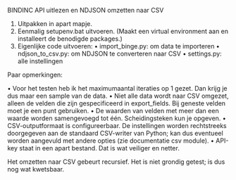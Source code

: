 BINDINC API uitlezen en NDJSON omzetten naar CSV

1.	Uitpakken in apart mapje.
2.	Eenmalig setupenv.bat uitvoeren. (Maakt een virtual environment aan en installeert de benodigde packages.)
3.	Eigenlijke code uitvoeren:
    •	import_binge.py: om data te importeren
    •	ndjson_to_csv.py: om NDJSON te converteren naar CSV
    •	settings.py: alle instellingen

Paar opmerkingen:

•	Voor het testen heb ik het maximumaantal iteraties op 1 gezet. Dan krijg je dus maar een sample van de data. 
•	Niet alle data wordt naar CSV omgezet, alleen de velden die zijn gespecificeerd in export_fields. Bij geneste velden moet je een punt gebruiken.
•	De waarden van velden met meer dan een waarde worden samengevoegd tot één. Scheidingsteken kun je opgeven.
•	CSV-outputformaat is configureerbaar. De instellingen worden rechtstreeks doorgegeven aan de standaard CSV-writer van Python; kan dus eventueel worden aangevuld met andere opties (zie documentatie csv module).
•	API-key staat in een apart bestand. Dat is wat veiliger en netter.

Het omzetten naar CSV gebeurt recursief. Het is niet grondig getest; is dus nog wat kwetsbaar.
